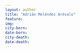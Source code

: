 ```yaml
---
layout: author
title: "Adrián Meléndez Arévalo"
feature: 
img:
city-born: 
date-born: 
city-death: 
date-death:
---
```

